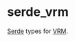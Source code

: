 # serde_vrm

<!-- cargo-rdme start -->

[Serde](https://github.com/serde-rs/serde) types for [VRM](https://vrm.dev/en/).

<!-- cargo-rdme end -->
